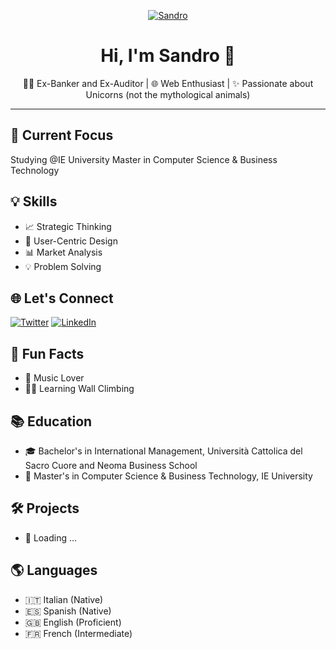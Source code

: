 <div align="center">

[![Sandro](Hawks.jpeg)](https://github.com/Hawx00)

# Hi, I'm Sandro 👋

👩‍💻 Ex-Banker and Ex-Auditor | 🌐 Web Enthusiast | ✨ Passionate about Unicorns (not the mythological animals)


</div>

---


## 🚀 Current Focus

Studying @IE University Master in Computer Science & Business Technology

## 💡 Skills

- 📈 Strategic Thinking
- 🎨 User-Centric Design
- 📊 Market Analysis
- 💡 Problem Solving

## 🌐 Let's Connect

[![Twitter](https://img.shields.io/twitter/follow/itz_sandro?style=social)](https://twitter.com/itz_sandro)
[![LinkedIn](https://img.shields.io/badge/LinkedIn-Sandro%20Alvines-blue)](https://www.linkedin.com/in/sandroalvines/)

## 🎉 Fun Facts

- 🎸 Music Lover
- 🧗‍♂️ Learning Wall Climbing

## 📚 Education

- 🎓 Bachelor's in International Management, Università Cattolica del Sacro Cuore and Neoma Business School
- 📖 Master's in Computer Science & Business Technology, IE University

## 🛠️ Projects

- 🚀 Loading ...

## 🌎 Languages

- 🇮🇹 Italian (Native)
- 🇪🇸 Spanish (Native)
- 🇬🇧 English (Proficient)
- 🇫🇷 French (Intermediate)

